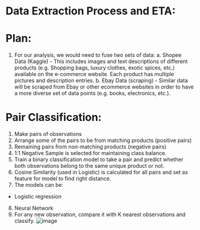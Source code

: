 # Data Extraction Process and ETA:

# Plan:
1. For our analysis, we would need to fuse two sets of data:
a. Shopee Data (Kaggle) - This includes images and text descriptions of different products (e.g. Shopping bags, luxury
clothes, exotic spices, etc.) available on the e-commerce website. Each product has multiple pictures and description
entries.
b. Ebay Data (scraping) - Similar data will be scraped from Ebay or other ecommerce websites in order to have
a more diverse set of data points (e.g. books, electronics, etc.).


# Pair Classification:
1. Make pairs of observations
2. Arrange some of the pairs to be from matching products (positive pairs)
3. Remaining pairs from non-matching products (negative pairs)
4. 1:1 Negative Sample is selected for maintaining class balance.
5. Train a binary classification model to take a pair and predict whether both observations belong to the same unique product or not. 
6. Cosine Similarity (used in Logistic) is calculated for all pairs and set as feature for model to find right distance. 
7. The models can be:
- Logistic regression
8. Neural Network
9. For any new observation, compare it with K nearest observations and classify.
![image](https://user-images.githubusercontent.com/46606885/160975157-8eef296b-1f1b-48a4-96b1-204b5dda952c.png)
